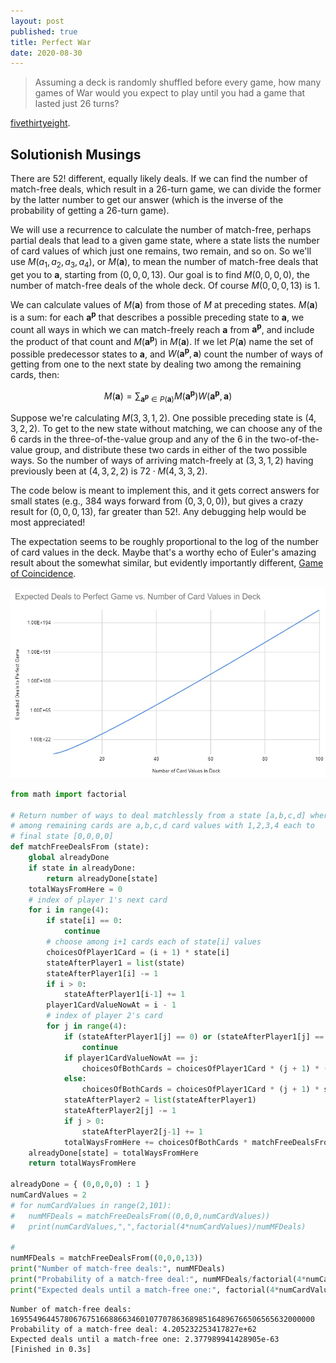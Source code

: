 ```yaml
---
layout: post
published: true
title: Perfect War
date: 2020-08-30
---
```


>Assuming a deck is randomly shuffled before every game, how many games of War would you expect to play until you had a game that lasted just 26 turns?

[fivethirtyeight](https://fivethirtyeight.com/features/are-you-a-pinball-wizard/).

<!--more-->

## Solutionish Musings

There are $52!$ different, equally likely deals. If we can find the number of match-free deals, which result in a $26$-turn game, we can divide the former by the latter number to get our answer (which is the inverse of the probability of getting a $26$-turn game).

We will use a recurrence to calculate the number of match-free, perhaps partial deals that lead to a given game state, where a state lists the number of card values of which just one remains, two remain, and so on. So we'll use $M(a_1,a_2,a_3,a_4)$, or $M(\mathbf{a})$, to mean the number of match-free deals that get you to $\mathbf{a}$, starting from $(0,0,0,13)$. Our goal is to find $M(0,0,0,0)$, the number of match-free deals of the whole deck. Of course $M(0,0,0,13)$ is $1$.

We can calculate values of $M(\mathbf{a})$ from those of $M$ at preceding states. $M(\mathbf{a})$ is a sum: for each $\mathbf{a^p}$ that describes a possible preceding state to $\mathbf{a}$, we count all ways in which we can match-freely reach $\mathbf{a}$ from $\mathbf{a^p}$, and include the product of that count and $M(\mathbf{a^p})$ in $M(\mathbf{a})$. If we let $P(\mathbf{a})$ name the set of possible predecessor states to $\mathbf{a}$, and $W(\mathbf{a^p},\mathbf{a})$ count the number of ways of getting from one to the next state by dealing two among the remaining cards, then:

$$M(\mathbf{a}) =
\sum_{\mathbf{a^p} \in P(\mathbf{a})} 
M(\mathbf{a^p}) W(\mathbf{a^p},\mathbf{a})$$

Suppose we're calculating $M(3,3,1,2)$. One possible preceding state is $(4,3,2,2)$. To get to the new state without matching, we can choose any of the $6$ cards in the three-of-the-value group and any of the $6$ in the two-of-the-value group, and distribute these two cards in either of the two possible ways. So the number of ways of arriving match-freely at $(3,3,1,2)$ having previously been at $(4,3,2,2)$ is $72 \cdot M(4,3,3,2)$.

The code below is meant to implement this, and it gets correct answers for small states (e.g., $384$ ways forward from $(0,3,0,0)$), but gives a crazy result for $(0,0,0,13)$, far greater than $52!$. Any debugging help would be most appreciated!

The expectation seems to be roughly proportional to the log of the number of card values in the deck.  Maybe that's a worthy echo of Euler's amazing result about the somewhat similar, but evidently importantly different, [Game of Coincidence](http://eulerarchive.maa.org/hedi/HEDI-2004-09.pdf).

![straightish-line plot with log y-axis](/img/PerfectWar.jpg)

```python
from math import factorial

# Return number of ways to deal matchlessly from a state [a,b,c,d] where
# among remaining cards are a,b,c,d card values with 1,2,3,4 each to
# final state [0,0,0,0]
def matchFreeDealsFrom (state):
	global alreadyDone
	if state in alreadyDone:
		return alreadyDone[state]
	totalWaysFromHere = 0
	# index of player 1's next card
	for i in range(4):
		if state[i] == 0:
			continue
		# choose among i+1 cards each of state[i] values
		choicesOfPlayer1Card = (i + 1) * state[i]
		stateAfterPlayer1 = list(state)
		stateAfterPlayer1[i] -= 1
		if i > 0:
			stateAfterPlayer1[i-1] += 1
		player1CardValueNowAt = i - 1
		# index of player 2's card
		for j in range(4):
			if (stateAfterPlayer1[j] == 0) or (stateAfterPlayer1[j] == 1 and player1CardValueNowAt == j):
				continue
			if player1CardValueNowAt == j:
				choicesOfBothCards = choicesOfPlayer1Card * (j + 1) * (stateAfterPlayer1[j] - 1)
			else:
				choicesOfBothCards = choicesOfPlayer1Card * (j + 1) * stateAfterPlayer1[j]
			stateAfterPlayer2 = list(stateAfterPlayer1)
			stateAfterPlayer2[j] -= 1
			if j > 0:
				stateAfterPlayer2[j-1] += 1
			totalWaysFromHere += choicesOfBothCards * matchFreeDealsFrom(tuple(stateAfterPlayer2))
	alreadyDone[state] = totalWaysFromHere
	return totalWaysFromHere

alreadyDone = { (0,0,0,0) : 1 }
numCardValues = 2
# for numCardValues in range(2,101):
# 	numMFDeals = matchFreeDealsFrom((0,0,0,numCardValues))
# 	print(numCardValues,",",factorial(4*numCardValues)/numMFDeals)

#
numMFDeals = matchFreeDealsFrom((0,0,0,13))
print("Number of match-free deals:", numMFDeals)
print("Probability of a match-free deal:", numMFDeals/factorial(4*numCardValues))
print("Expected deals until a match-free one:", factorial(4*numCardValues)/numMFDeals)

```

```
Number of match-free deals: 16955496445780676751668866346010770786368985164896766506565632000000
Probability of a match-free deal: 4.205232253417827e+62
Expected deals until a match-free one: 2.377989941428905e-63
[Finished in 0.3s]
```

<br>
